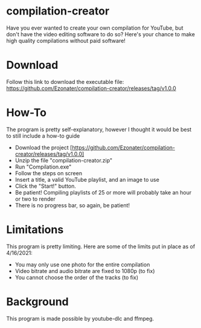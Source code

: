# compilation-creator

Have you ever wanted to create your own compilation for YouTube, but don't have the video editing software to do so?
Here's your chance to make high quality compilations without paid software!

# Download
Follow this link to download the executable file: https://github.com/Ezonater/compilation-creator/releases/tag/v1.0.0

# How-To
The program is pretty self-explanatory, however I thought it would be best to still include a how-to guide
- Download the project [https://github.com/Ezonater/compilation-creator/releases/tag/v1.0.0]
- Unzip the file "compilation-creator.zip"
- Run "Compilation.exe"
- Follow the steps on screen
- Insert a title, a valid YouTube playlist, and an image to use
- Click the "Start!" button.
- Be patient! Compiling playlists of 25 or more will probably take an hour or two to render
- There is no progress bar, so again, be patient!

# Limitations
This program is pretty limiting. Here are some of the limits put in place as of 4/16/2021:
- You may only use one photo for the entire compilation
- Video bitrate and audio bitrate are fixed to 1080p (to fix)
- You cannot choose the order of the tracks (to fix)

# Background
This program is made possible by youtube-dlc and ffmpeg.
